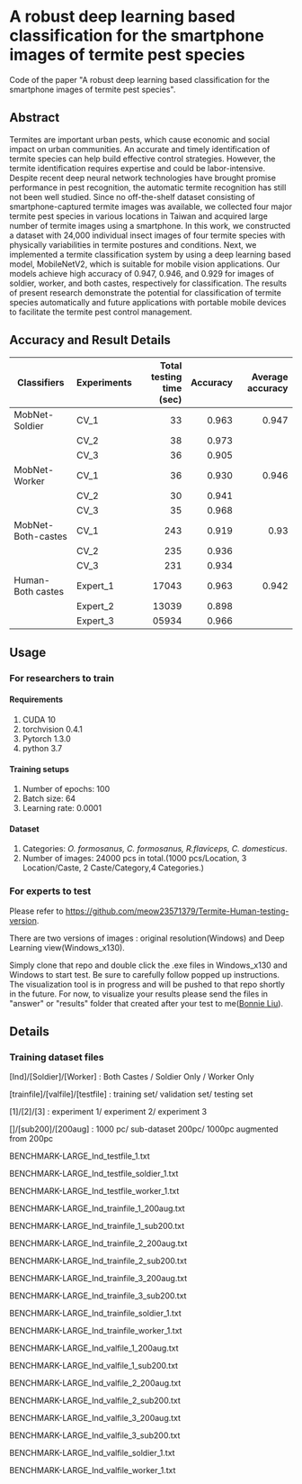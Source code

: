 # A robust deep learning based classification for the smartphone images of termite pest species

Code of the paper "A robust deep learning based classification for the smartphone images of termite pest species".

## Abstract 

Termites are important urban pests, which cause economic and social impact on
urban communities. An accurate and timely identification of termite species can help build
effective control strategies. However, the termite identification requires expertise and could be
labor-intensive. Despite recent deep neural network technologies have brought promise
performance in pest recognition, the automatic termite recognition has still not been well studied.
Since no off-the-shelf dataset consisting of smartphone-captured termite images was available,
we collected four major termite pest species in various locations in Taiwan and acquired large
number of termite images using a smartphone. In this work, we constructed a dataset with 24,000
individual insect images of four termite species with physically variabilities in termite postures
and conditions. Next, we implemented a termite classification system by using a deep learning
based model, MobileNetV2, which is suitable for mobile vision applications. Our models
achieve high accuracy of 0.947, 0.946, and 0.929 for images of soldier, worker, and both castes,
respectively for classification. The results of present research demonstrate the potential for
classification of termite species automatically and future applications with portable mobile
devices to facilitate the termite pest control management.

## Accuracy and Result Details

| Classifiers        | Experiments | Total testing time (sec) | Accuracy | Average accuracy |
|--------------------|-------------|--------------------------:|----------:|------------------:|
| MobNet-Soldier     |     CV_1    |            33            |   0.963  |       0.947      |
|                    |     CV_2    |            38            |   0.973  |                  |
|                    |     CV_3    |            36            |   0.905  |                  |
| MobNet-Worker      |     CV_1    |            36            |   0.930  |       0.946      |
|                    |     CV_2    |            30            |   0.941  |                  |
|                    |     CV_3    |            35            |   0.968  |                  |
| MobNet-Both-castes |     CV_1    |            243           |   0.919  |       0.93       |
|                    |     CV_2    |            235           |   0.936  |                  |
|                    |     CV_3    |            231           |   0.934  |                  |
| Human-Both castes  |   Expert_1  |           17043          |   0.963  |       0.942      |
|                    |   Expert_2  |           13039          |   0.898  |                  |
|                    |   Expert_3  |           05934          |   0.966  |                  |


## Usage

### For researchers to train

#### Requirements

1. CUDA 10
2. torchvision 0.4.1
3. Pytorch 1.3.0
4. python 3.7

#### Training setups

1. Number of epochs: 100
2. Batch size: 64
3. Learning rate: 0.0001

#### Dataset 

1. Categories: *O. formosanus, C. formosanus, R.flaviceps, C. domesticus*.
2. Number of images: 24000 pcs in total.(1000 pcs/Location, 3 Location/Caste, 2 Caste/Category,4 Categories.)


### For experts to test

Please refer to https://github.com/meow23571379/Termite-Human-testing-version.

There are two versions of images : original resolution(Windows) and Deep Learning view(Windows_x130).

Simply clone that repo and double click the .exe files in Windows_x130 and Windows to start test. 
Be sure to carefully follow popped up instructions.
The visualization tool is in progress and will be pushed to that repo shortly in the future.
For now, to visualize your results please send the files in "answer" or "results" folder that created after your test to me([Bonnie Liu](https://github.com/meow23571379)).




## Details

### 

### Training dataset files

[Ind]/[Soldier]/[Worker] : Both Castes / Soldier Only / Worker Only

[trainfile]/[valfile]/[testfile] : training set/ validation set/ testing set

[1]/[2]/[3] : experiment 1/ experiment 2/ experiment 3

[]/[sub200]/[200aug] : 1000 pc/ sub-dataset 200pc/ 1000pc augmented from 200pc 

BENCHMARK-LARGE_Ind_testfile_1.txt

BENCHMARK-LARGE_Ind_testfile_soldier_1.txt

BENCHMARK-LARGE_Ind_testfile_worker_1.txt

BENCHMARK-LARGE_Ind_trainfile_1_200aug.txt

BENCHMARK-LARGE_Ind_trainfile_1_sub200.txt

BENCHMARK-LARGE_Ind_trainfile_2_200aug.txt

BENCHMARK-LARGE_Ind_trainfile_2_sub200.txt

BENCHMARK-LARGE_Ind_trainfile_3_200aug.txt

BENCHMARK-LARGE_Ind_trainfile_3_sub200.txt

BENCHMARK-LARGE_Ind_trainfile_soldier_1.txt

BENCHMARK-LARGE_Ind_trainfile_worker_1.txt

BENCHMARK-LARGE_Ind_valfile_1_200aug.txt

BENCHMARK-LARGE_Ind_valfile_1_sub200.txt

BENCHMARK-LARGE_Ind_valfile_2_200aug.txt

BENCHMARK-LARGE_Ind_valfile_2_sub200.txt

BENCHMARK-LARGE_Ind_valfile_3_200aug.txt

BENCHMARK-LARGE_Ind_valfile_3_sub200.txt

BENCHMARK-LARGE_Ind_valfile_soldier_1.txt

BENCHMARK-LARGE_Ind_valfile_worker_1.txt

                      
